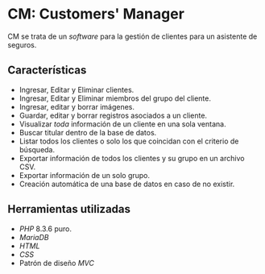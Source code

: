 # CM: Customers' Manager

CM se trata de un _software_ para la gestión de clientes para un asistente de seguros.

## Características

- Ingresar, Editar y Eliminar clientes.
- Ingresar, Editar y Eliminar miembros del grupo del cliente.
- Ingresar, editar y borrar imágenes.
- Guardar, editar y borrar registros asociados a un cliente.
- Visualizar _toda_ información de un cliente en una sola ventana.
- Buscar titular dentro de la base de datos.
- Listar todos los clientes o solo los que coincidan con el criterio de búsqueda.
- Exportar información de todos los clientes y su grupo en un archivo CSV.
- Exportar información de un solo grupo.
- Creación automática de una base de datos en caso de no existir.

## Herramientas utilizadas

- _PHP_ 8.3.6 puro.
- _MariaDB_
- _HTML_
- _CSS_
- Patrón de diseño _MVC_
